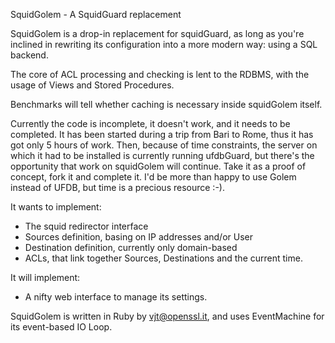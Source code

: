 SquidGolem - A SquidGuard replacement

SquidGolem is a drop-in replacement for squidGuard,
as long as you're inclined in rewriting its configuration
into a more modern way: using a SQL backend.

The core of ACL processing and checking is lent to the
RDBMS, with the usage of Views and Stored Procedures.

Benchmarks will tell whether caching is necessary inside
squidGolem itself.

Currently the code is incomplete, it doesn't work, and
it needs to be completed. It has been started during a
trip from Bari to Rome, thus it has got only 5 hours of
work. Then, because of time constraints, the server on
which it had to be installed is currently running ufdbGuard,
but there's the opportunity that work on squidGolem
will continue. Take it as a proof of concept, fork it
and complete it. I'd be more than happy to use Golem
instead of UFDB, but time is a precious resource :-).

It wants to implement:

  * The squid redirector interface
  * Sources definition, basing on IP addresses and/or User
  * Destination definition, currently only domain-based
  * ACLs, that link together Sources, Destinations and
    the current time.

It will implement:

  * A nifty web interface to manage its settings.

SquidGolem is written in Ruby by <vjt@openssl.it>, and
uses EventMachine for its event-based IO Loop.
